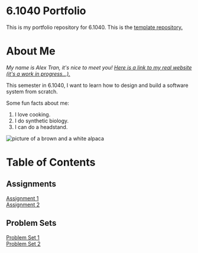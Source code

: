 # 6.1040 Portfolio
This is my portfolio repository for 6.1040. This is the [template repository.](https://docs.github.com/en/repositories/creating-and-managing-repositories/creating-a-template-repository)

# About Me
*My name is Alex Tran, it's nice to meet you! [Here is a link to my real website (it's a work in progress...).](https://alexhtran.com)*

This semester in 6.1040, I want to learn how to design and build a software system from scratch.

Some fun facts about me:
1. I love cooking.
2. I do synthetic biology.
3. I can do a headstand.

![picture of a brown and a white alpaca](https://encrypted-tbn0.gstatic.com/images?q=tbn:ANd9GcQf-9XHJ1aVmfYeo56S6uZfysW0Ohjg4Pciww&s)


# Table of Contents
## Assignments
[Assignment 1](assignments/assignment1.md)  
[Assignment 2](assignments/assignment2.md)  

## Problem Sets
[Problem Set 1](problemsets/problemset1.md)  
[Problem Set 2](problemsets/problemset2.md)  